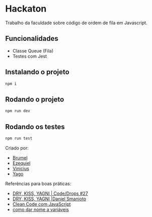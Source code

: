 # Hackaton

Trabalho da faculdade sobre código de ordem de fila em Javascript.

## Funcionalidades

- Classe Queue (Fila)
- Testes com Jest

## Instalando o projeto

```bash
npm i
```

## Rodando o projeto

```bash
npm run dev
```

## Rodando os testes

```bash
npm run test
```

Criado por:

- [Brumel](https://github.com/aeciobrumel)
- [Ezequiel](https://github.com)
- [Vinicius](https://github.com)
- [Yago](https://github.com/YaGRRusso)

Referências para boas práticas:

- [DRY, KISS, YAGNI | Code/Drops #27](https://youtu.be/5yJ_cAUrpQc)
- [DRY, KISS, YAGNI |Daniel Smanioto](https://danielsmanioto.com/blog/2020/01/18/dry-yagni-kiss-principios-de-design-de-software-que-todo-desenvolvedor-deveria-seguir/)
- [Clean Code com JavaScript](https://danieldcs.com/clean-code-com-javascript/)
- [como dar nome a variáveis](https://desenvolvimentoparaweb.com/miscelanea/como-nomear-variaveis/)

